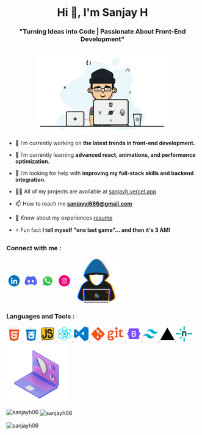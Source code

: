 <h1 align="center">Hi 👋, I'm Sanjay H</h1>
<h3 align="center">"Turning Ideas into Code | Passionate About Front-End Development"</h3>

<div align="center">
<img src="./gifs/user4.gif" width="350">
</div>

- 🔭 I’m currently working on **the latest trends in front-end development.**

- 🌱 I’m currently learning **advanced react, animations, and performance optimization.**

- 🤝 I’m looking for help with **improving my full-stack skills and backend integration.**

- 👨‍💻 All of my projects are available at [sanjayh.vercel.app](https://sanjayh.vercel.app/)

- 📫 How to reach me **sanjayvj666@gmail.com**

- 📄 Know about my experiences [resume](resume)

- ⚡ Fun fact **I tell myself "one last game"… and then it's 3 AM!**

<h3 align="left">Connect with me :</h3>
<p align="left">
<a href="https://www.linkedin.com/in/sanjayh06" target="blank"><img align="center" src="./gifs/linkedin.gif" alt="sanjay_vj7" height="40" width="40" /></a>
<a href="https://twitter.com/sanjay_vj7" target="blank"><img align="center" src="./gifs/discord.gif" alt="sanjay_vj7" height="40" width="40" /></a>
<a href="https://wa.link/3oknj0" target="blank"><img align="center" src="./gifs/whatsapp.gif" alt="sanjay_vj7" height="40" width="40" /></a>
<a href="https://www.instagram.com/sanjay.vijay.587" target="blank"><img align="center" src="./gifs/insta.gif" alt="sanjay_vj7" height="40" width="40" /></a>
<img align="center" src="./gifs/user2.gif" alt="sanjay_vj7" height="120" width="120" /></a>
</p>

<h3 align="left">Languages and Tools :</h3>
<p align="left"> <a href="https://developer.mozilla.org/en-US/docs/Web/HTML" target="_blank" rel="noreferrer"> <img src="./gifs/html.gif" alt="html" width="40" height="40"/> </a> <a href="https://developer.mozilla.org/en-US/docs/Web/CSS" target="_blank" rel="noreferrer"> <img src="./gifs/css.gif" alt="css" width="40" height="40"/> </a> <a href="https://developer.mozilla.org/en-US/docs/Web/JavaScript" target="_blank" rel="noreferrer"> <img src="./gifs/js.gif" alt="js" width="40" height="40"/> </a> <a href="https://react.dev/" target="_blank" rel="noreferrer"> <img src="./gifs/react.gif" alt="react" width="40" height="40"/> </a> <a href="https://code.visualstudio.com/" target="_blank" rel="noreferrer"> <img src="./gifs/vscode.gif" alt="vscode" width="40" height="40"/> </a> <a href="https://git-scm.com/" target="_blank" rel="noreferrer"> <img src="./gifs/git.gif" alt="git" width="90" height="40"/> </a> <a href="https://getbootstrap.com/" target="_blank" rel="noreferrer"> <img src="./gifs/bootstrap.png" alt="bootstrap" width="40" height="40"/> </a> <a href="https://tailwindcss.com/" target="_blank" rel="noreferrer"> <img src="./gifs/tailwind-css.png" alt="tailwind" width="40" height="40"/> </a> <a href="https://vercel.com/home" target="_blank" rel="noreferrer"> <img src="./gifs/vercel.png" alt="vercel" width="40" height="40"/> </a> <a href="https://www.netlify.com/" target="_blank" rel="noreferrer"> <img src="./gifs/netlify.png" alt="netlify" width="42" height="40"/> </a> <img align="center" src="./gifs/skills.gif" height="160" width="160"> </p> 

<p><img align="left" src="https://github-readme-stats.vercel.app/api/top-langs?username=sanjayh06&show_icons=true&locale=en&layout=compact&theme=radical" alt="sanjayh06" /></p>

<p>&nbsp;<img align="center" src="https://github-readme-stats.vercel.app/api?username=sanjayh06&show_icons=true&locale=en&theme=radical" alt="sanjayh06" /></p>

<p><img align="center" src="https://github-readme-streak-stats.herokuapp.com/?user=sanjayh06&&theme=radical" alt="sanjayh06" /></p>
